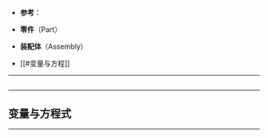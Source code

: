 + **参考**：


+ **零件**（Part）

+ **装配体**（Assembly）



+ [[#变量与方程]]

---
## 




---
## 变量与方程式



---
## 